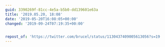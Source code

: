 ```yaml
---
guid: 3390269f-81cc-4e5a-b5b0-dd139601e63a
title: '2019.05.20, 18:08'
date: '2019-05-20T16:08:05+00:00'
changed: '2019-09-24T07:19:35+00:00'


repost_of: 'https://twitter.com/brucel/status/1130437409005613056?s=19'
---
```


